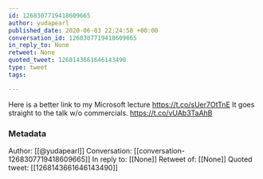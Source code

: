 ```yaml
---
id: 1268307719418609665
author: yudapearl
published_date: 2020-06-03 22:24:58 +00:00
conversation_id: 1268307719418609665
in_reply_to: None
retweet: None
quoted_tweet: 1268143661646143490
type: tweet
tags:

---
```


Here is a better link to my Microsoft lecture https://t.co/sUer7OtTnE
It goes straight to the talk w/o commercials. https://t.co/vUAb3TaAhB

### Metadata

Author: [[@yudapearl]]
Conversation: [[conversation-1268307719418609665]]
In reply to: [[None]]
Retweet of: [[None]]
Quoted tweet: [[1268143661646143490]]
